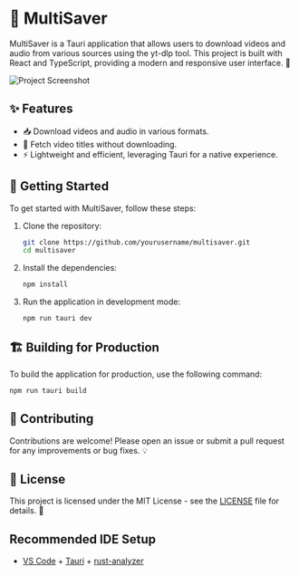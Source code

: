 # 🎉 MultiSaver

MultiSaver is a Tauri application that allows users to download videos and audio from various sources using the yt-dlp tool. This project is built with React and TypeScript, providing a modern and responsive user interface. 🚀

![Project Screenshot](path/to/image.png)

## ✨ Features

- 📥 Download videos and audio in various formats.
- 🎥 Fetch video titles without downloading.
- ⚡ Lightweight and efficient, leveraging Tauri for a native experience.

## 🚀 Getting Started

To get started with MultiSaver, follow these steps:

1. Clone the repository:

   ```bash
   git clone https://github.com/yourusername/multisaver.git
   cd multisaver
   ```

2. Install the dependencies:

   ```bash
   npm install
   ```

3. Run the application in development mode:
   ```bash
   npm run tauri dev
   ```

## 🏗️ Building for Production

To build the application for production, use the following command:

```bash
npm run tauri build
```

## 🤝 Contributing

Contributions are welcome! Please open an issue or submit a pull request for any improvements or bug fixes. 💡

## 📄 License

This project is licensed under the MIT License - see the [LICENSE](LICENSE) file for details. 📝

## Recommended IDE Setup

- [VS Code](https://code.visualstudio.com/) + [Tauri](https://marketplace.visualstudio.com/items?itemName=tauri-apps.tauri-vscode) + [rust-analyzer](https://marketplace.visualstudio.com/items?itemName=rust-lang.rust-analyzer)

